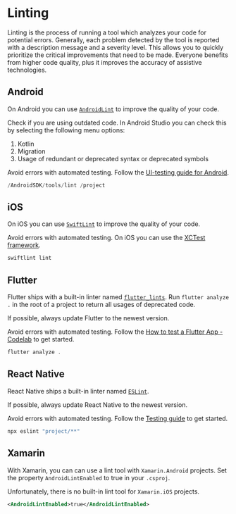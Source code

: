 # Linting

Linting is the process of running a tool which analyzes your code for potential errors. Generally, each problem detected by the tool is reported with a description message and a severity level. This allows you to quickly prioritize the critical improvements that need to be made. Everyone benefits from higher code quality, plus it improves the accuracy of assistive technologies.

## Android

On Android you can use [`AndroidLint`](https://developer.android.com/studio/write/lint) to improve the quality of your code.

Check if you are using outdated code. In Android Studio you can check this by selecting the following menu options:

1. Kotlin
2. Migration
3. Usage of redundant or deprecated syntax or deprecated symbols

Avoid errors with automated testing. Follow the [UI-testing guide for Android](https://developer.android.com/training/testing/ui-testing).

```kotlin
/AndroidSDK/tools/lint /project
```

## iOS

On iOS you can use [`SwiftLint`](https://github.com/realm/SwiftLint) to improve the quality of your code.

Avoid errors with automated testing. On iOS you can use the [XCTest framework](https://www.hackingwithswift.com/articles/148/xcode-ui-testing-cheat-sheet).

```swift
swiftlint lint
```

## Flutter

Flutter ships with a built-in linter named [`flutter_lints`](https://docs.flutter.dev/release/breaking-changes/flutter-lints-package). Run `flutter analyze .` in the root of a project to return all usages of deprecated code.

If possible, always update Flutter to the newest version.

Avoid errors with automated testing. Follow the [How to test a Flutter App - Codelab](https://codelabs.developers.google.com/codelabs/flutter-app-testing#0) to get started.

```dart
flutter analyze .
```

## React Native

React Native ships a built-in linter named [`ESLint`](https://eslint.org/).

If possible, always update React Native to the newest version.

Avoid errors with automated testing. Follow the [Testing guide](https://reactnative.dev/docs/testing-overview) to get started.

```jsx
npx eslint "project/**"
```

## Xamarin

With Xamarin, you can can use a lint tool with `Xamarin.Android` projects. Set the property `AndroidLintEnabled` to true in your `.csproj`.

Unfortunately, there is no built-in lint tool for `Xamarin.iOS` projects.

```xml
<AndroidLintEnabled>true</AndroidLintEnabled>
```
